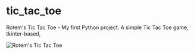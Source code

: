 # tic_tac_toe
Rotem's Tic Tac Toe - My first Python project.
A simple Tic Tac Toe game, tkinter-based,

![Rotem's Tic Tac Toe](https://github.com/rotemt1/tic_tac_toe/assets/129662982/cedb9cf1-c601-4107-9882-eaba7868c671)
